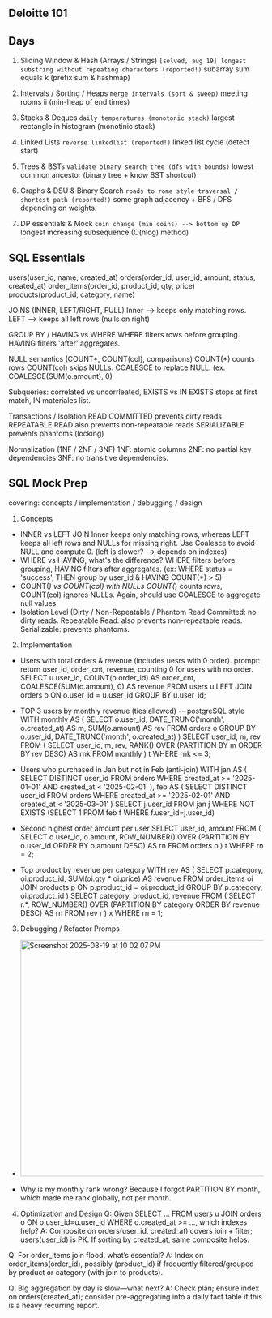 Deloitte 101
------------------

Days
--
1. Sliding Window & Hash (Arrays / Strings)
` [solved, aug 19] longest substring without repeating characters (reported!)
` subarray sum equals k (prefix sum & hashmap)

3. Intervals / Sorting / Heaps
` merge intervals (sort & sweep)
` meeting rooms ii (min-heap of end times)

5. Stacks & Deques
` daily temperatures (monotonic stack)
` largest rectangle in histogram (monotinic stack)

7. Linked Lists
` reverse linkedlist (reported!)
` linked list cycle (detect start)

9. Trees & BSTs
` validate binary search tree (dfs with bounds)
` lowest common ancestor (binary tree + know BST shortcut)

11. Graphs & DSU & Binary Search
` roads to rome style traversal / shortest path (reported!)
` some graph adjacency + BFS / DFS depending on weights.

13. DP essentials & Mock
` coin change (min coins) --> bottom up DP
` longest increasing subsequence (O(nlog) method)

SQL Essentials
--
users(user_id, name, created_at)
orders(order_id, user_id, amount, status, created_at)
order_items(order_id, product_id, qty, price)
products(product_id, category, name)

JOINS (INNER, LEFT/RIGHT, FULL)
  Inner --> keeps only matching rows. 
  LEFT --> keeps all left rows (nulls on right)

GROUP BY / HAVING vs WHERE 
  WHERE filters rows before grouping. 
  HAVING filters 'after' aggregates. 

NULL semantics (COUNT*, COUNT(col), comparisons) 
  COUNT(*) counts rows
  COUNT(col) skips NULLs. 
  COALESCE to replace NULL. (ex: COALESCE(SUM(o.amount), 0)

Subqueries: correlated vs uncorrleated, EXISTS vs IN 
  EXISTS stops at first match, IN materiales list. 

Transactions / Isolation
  READ COMMITTED prevents dirty reads
  REPEATABLE READ also prevents non-repeatable reads
  SERIALIZABLE prevents phantoms (locking)

Normalization (1NF / 2NF / 3NF)
  1NF: atomic columns
  2NF: no partial key dependencies
  3NF: no transitive dependencies.

SQL Mock Prep
-
covering: concepts / implementation / debugging / design

1. Concepts
- INNER vs LEFT JOIN
  Inner keeps only matching rows, whereas LEFT keeps all left rows and NULLs for missing right. Use Coalesce to avoid NULL and compute 0. (left is slower? --> depends on indexes)
- WHERE vs HAVING, what's the difference?
  WHERE filters before grouping, HAVING filters after aggregates. (ex: WHERE status = 'success', THEN group by user_id & HAVING COUNT(*) > 5)
- COUNT(*) vs COUNT(col) with NULLs
  COUNT(*) counts rows, COUNT(col) ignores NULLs. Again, should use COALESCE to aggregate null values.
- Isolation Level (Dirty / Non-Repeatable / Phantom
  Read Committed: no dirty reads.
  Repeatable Read: also prevents non-repeatable reads.
  Serializable: prevents phantoms.

2. Implementation
- Users with total orders & revenue (includes uesrs with 0 order).
  prompt: return user_id, order_cnt, revenue, counting 0 for users with no order.
SELECT u.user_id,
       COUNT(o.order_id) AS order_cnt,
       COALESCE(SUM(o.amount), 0) AS revenue
FROM users u
LEFT JOIN orders o ON o.user_id = u.user_id
GROUP BY u.user_id;

- TOP 3 users by monthly revenue (ties allowed) -- postgreSQL style
WITH monthly AS (
  SELECT o.user_id,
         DATE_TRUNC('month', o.created_at) AS m,
         SUM(o.amount) AS rev
  FROM orders o
  GROUP BY o.user_id, DATE_TRUNC('month', o.created_at)
)
SELECT user_id, m, rev
FROM (
  SELECT user_id, m, rev,
         RANK() OVER (PARTITION BY m ORDER BY rev DESC) AS rnk
  FROM monthly
) t
WHERE rnk <= 3;

- Users who purchased in Jan but not in Feb (anti-join)
WITH jan AS (
  SELECT DISTINCT user_id FROM orders
  WHERE created_at >= '2025-01-01' AND created_at < '2025-02-01'
),
feb AS (
  SELECT DISTINCT user_id FROM orders
  WHERE created_at >= '2025-02-01' AND created_at < '2025-03-01'
)
SELECT j.user_id
FROM jan j
WHERE NOT EXISTS (SELECT 1 FROM feb f WHERE f.user_id=j.user_id)

- Second highest order amount per user
SELECT user_id, amount
FROM (
  SELECT o.user_id, o.amount,
         ROW_NUMBER() OVER (PARTITION BY o.user_id ORDER BY o.amount DESC) AS rn
  FROM orders o
) t
WHERE rn = 2;

- Top product by revenue per category
WITH rev AS (
  SELECT p.category, oi.product_id, SUM(oi.qty * oi.price) AS revenue
  FROM order_items oi
  JOIN products p ON p.product_id = oi.product_id
  GROUP BY p.category, oi.product_id
)
SELECT category, product_id, revenue
FROM (
  SELECT r.*,
         ROW_NUMBER() OVER (PARTITION BY category ORDER BY revenue DESC) AS rn
  FROM rev r
) x
WHERE rn = 1;

3. Debugging / Refactor Promps
- <img width="670" height="466" alt="Screenshot 2025-08-19 at 10 02 07 PM" src="https://github.com/user-attachments/assets/54303552-0bf4-4e7b-88ea-48d2f244cca3" />

- Why is my monthly rank wrong?
  Because I forgot PARTITION BY month, which made me rank globally, not per month.

4. Optimization and Design
Q: Given SELECT ... FROM users u JOIN orders o ON o.user_id=u.user_id WHERE o.created_at >= ..., which indexes help?
A: Composite on orders(user_id, created_at) covers join + filter; users(user_id) is PK. If sorting by created_at, same composite helps.

Q: For order_items join flood, what’s essential?
A: Index on order_items(order_id), possibly (product_id) if frequently filtered/grouped by product or category (with join to products).

Q: Big aggregation by day is slow—what next?
A: Check plan; ensure index on orders(created_at); consider pre-aggregating into a daily fact table if this is a heavy recurring report.
